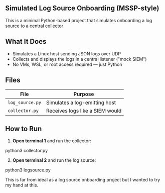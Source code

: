 ## Simulated Log Source Onboarding (MSSP-style)

This is a minimal Python-based project that simulates onboarding a log source to a central collector

## What It Does

- Simulates a Linux host sending JSON logs over UDP
- Collects and displays the logs in a central listener ("mock SIEM")
- No VMs, WSL, or root access required — just Python

## Files

| File            | Purpose                            |
|-----------------|------------------------------------|
| `log_source.py` | Simulates a log-emitting host      |
| `collector.py`  | Receives logs like a SIEM would    |

## How to Run

1. **Open terminal 1** and run the collector:

python3 collector.py

2. **Open terminal 2** and run the log source:

python3 logsource.py


This is far from ideal as a log source onboarding project but I wanted to try my hand at this.
